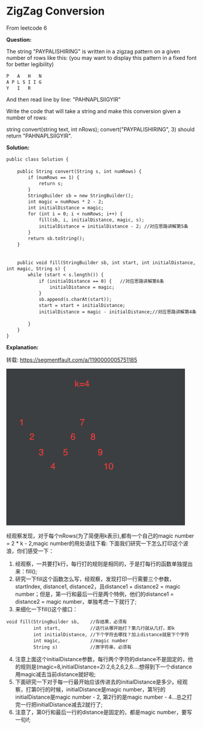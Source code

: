 # ZigZag Conversion

From leetcode 6

**Question:**

The string "PAYPALISHIRING" is written in a zigzag pattern on a given number of rows like this: (you may want to display this pattern in a fixed font for better legibility)
```
P   A   H   N
A P L S I I G
Y   I   R

```
And then read line by line: "PAHNAPLSIIGYIR"

Write the code that will take a string and make this conversion given a number of rows:

string convert(string text, int nRows);
convert("PAYPALISHIRING", 3) should return "PAHNAPLSIIGYIR".


**Solution:**

```
public class Solution {

    public String convert(String s, int numRows) {
        if (numRows == 1) {
            return s;
        }
        StringBuilder sb = new StringBuilder();
        int magic = numRows * 2 - 2;
        int initialDistance = magic;
        for (int i = 0; i < numRows; i++) {
            fill(sb, i, initialDistance, magic, s);
            initialDistance = initialDistance - 2; //对应思路讲解第5条
        }
        return sb.toString();
    }


    public void fill(StringBuilder sb, int start, int initialDistance, int magic, String s) {
        while (start < s.length()) {
            if (initialDistance == 0) {   //对应思路讲解第6条
                initialDistance = magic;
            }
            sb.append(s.charAt(start));
            start = start + initialDistance;
            initialDistance = magic - initialDistance;//对应思路讲解第4条

        }
    }
}

```


**Explanation:**

转载: https://segmentfault.com/a/1190000005751185

![img](./img/img.png)

经观察发现，对于每个nRows(为了简便用k表示),都有一个自己的magic number = 2 * k - 2,magic number的用处请往下看:
下面我们研究一下怎么打印这个波浪，你们感受一下：

1. 经观察，一共要打k行，每行打的规则是相同的，于是打每行的函数单独提出来：fill();
2. 研究一下fill这个函数怎么写，经观察，发现打印一行需要三个参数，startIndex, distance1, distance2，且distance1 + distance2 = magic number；但是，第一行和最后一行是两个特例，他们的distance1 = distance2 = magic number，单独考虑一下就行了;
3. 来细化一下fill()这个接口：
```
void fill(StringBuilder sb,    //存结果，必须有
          int start,           //这行从哪开始打？第几行就从几打，即k
          int initialDistance, //下个字符去哪找？加上distance就是下个字符
          int magic,           //magic number
          String s)            //原字符串，必须有
```          
4. 注意上面这个initialDistance参数，每行两个字符的distance不是固定的，他的规则是(magic=8,initialDistance=2):2,6,2,6,2,6....想得到下一个distance用magic减去当前distance就好啦;
5. 下面研究一下对于每一行最开始应该传进去的initialDistance是多少。经观察，打第0行的时候，initialDistance是magic number，第1行的initialDistance是magic number - 2, 第2行的是magic number - 4...总之打完一行把initialDistance减去2就行了;
6. 注意了，第0行和最后一行的distance是固定的，都是magic number，要写一句if;




